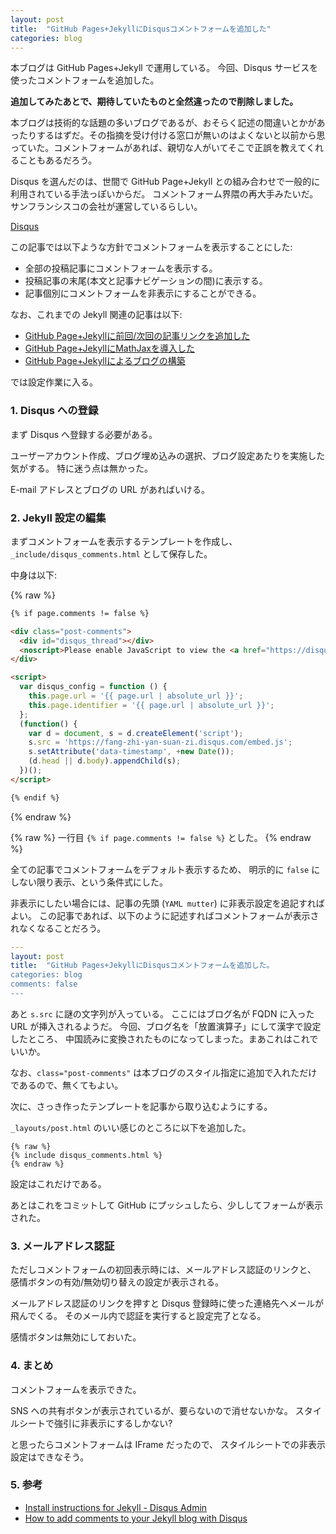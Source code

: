 ```yaml
---
layout: post
title:  "GitHub Pages+JekyllにDisqusコメントフォームを追加した"
categories: blog
---
```


本ブログは GitHub Pages+Jekyll で運用している。
今回、Disqus サービスを使ったコメントフォームを追加した。

**追加してみたあとで、期待していたものと全然違ったので削除しました。**

本ブログは技術的な話題の多いブログであるが、おそらく記述の間違いとかがあったりするはずだ。その指摘を受け付ける窓口が無いのはよくないと以前から思っていた。コメントフォームがあれば、親切な人がいてそこで正誤を教えてくれることもあるだろう。

Disqus を選んだのは、世間で GitHub Page+Jekyll との組み合わせで一般的に利用されている手法っぽいからだ。
コメントフォーム界隈の再大手みたいだ。サンフランシスコの会社が運営しているらしい。

[Disqus](https://disqus.com/)

この記事では以下ような方針でコメントフォームを表示することにした:

- 全部の投稿記事にコメントフォームを表示する。
- 投稿記事の末尾(本文と記事ナビゲーションの間)に表示する。
- 記事個別にコメントフォームを非表示にすることができる。

なお、これまでの Jekyll 関連の記事は以下:

- [GitHub Page\+Jekyllに前回/次回の記事リンクを追加した](https://kikei.github.io/blog/2018/05/27/jekyll-navi.html)
- [GitHub Page\+JekyllにMathJaxを導入した](https://kikei.github.io/blog/2017/07/28/jekyll-mathjax.html)
- [GitHub Page\+Jekyllによるブログの構築](https://kikei.github.io/blog/2016/05/21/githubpage.html)

では設定作業に入る。

### 1. Disqus への登録

まず Disqus へ登録する必要がある。

ユーザーアカウント作成、ブログ埋め込みの選択、ブログ設定あたりを実施した気がする。
特に迷う点は無かった。

E-mail アドレスとブログの URL があればいける。

### 2. Jekyll 設定の編集

まずコメントフォームを表示するテンプレートを作成し、
`_include/disqus_comments.html` として保存した。

中身は以下:

{% raw %}
```html
{% if page.comments != false %}

<div class="post-comments">
  <div id="disqus_thread"></div>
  <noscript>Please enable JavaScript to view the <a href="https://disqus.com/?ref_noscript">comments powered by Disqus.</a></noscript>
</div>

<script>
  var disqus_config = function () {
    this.page.url = '{{ page.url | absolute_url }}';
    this.page.identifier = '{{ page.url | absolute_url }}';
  };
  (function() {
    var d = document, s = d.createElement('script');
    s.src = 'https://fang-zhi-yan-suan-zi.disqus.com/embed.js';
    s.setAttribute('data-timestamp', +new Date());
    (d.head || d.body).appendChild(s);
  })();
</script>

{% endif %}
```
{% endraw %}

{% raw %}
一行目 `{% if page.comments != false %}` とした。
{% endraw %}

全ての記事でコメントフォームをデフォルト表示するため、
明示的に `false` にしない限り表示、という条件式にした。

非表示にしたい場合には、記事の先頭 (`YAML mutter`) に非表示設定を追記すればよい。
この記事であれば、以下のように記述すればコメントフォームが表示されなくなることだろう。

```yaml
---
layout: post
title:  "GitHub Pages+JekyllにDisqusコメントフォームを追加した。
categories: blog
comments: false
---
```

あと `s.src` に謎の文字列が入っている。
ここにはブログ名が FQDN に入った URL が挿入されるようだ。
今回、ブログ名を「放置演算子」にして漢字で設定したところ、
中国読みに変換されたものになってしまった。まあこれはこれでいいか。

なお、`class="post-comments"` は本ブログのスタイル指定に追加で入れただけであるので、無くてもよい。

次に、さっき作ったテンプレートを記事から取り込むようにする。

`_layouts/post.html` のいい感じのところに以下を追加した。

```
{% raw %}
{% include disqus_comments.html %}
{% endraw %}
```

設定はこれだけである。

あとはこれをコミットして GitHub にプッシュしたら、少ししてフォームが表示された。

### 3. メールアドレス認証

ただしコメントフォームの初回表示時には、メールアドレス認証のリンクと、
感情ボタンの有効/無効切り替えの設定が表示される。

メールアドレス認証のリンクを押すと Disqus 登録時に使った連絡先へメールが飛んでくる。
そのメール内で認証を実行すると設定完了となる。

感情ボタンは無効にしておいた。

### 4. まとめ

コメントフォームを表示できた。

SNS への共有ボタンが表示されているが、要らないので消せないかな。
スタイルシートで強引に非表示にするしかない?

と思ったらコメントフォームは IFrame だったので、
スタイルシートでの非表示設定はできなそう。


### 5. 参考

- [Install instructions for Jekyll \- Disqus Admin](https://fang-zhi-yan-suan-zi.disqus.com/admin/settings/jekyll/)
- [How to add comments to your Jekyll blog with Disqus](https://desiredpersona.com/disqus-comments-jekyll/)
